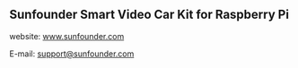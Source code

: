 ## Sunfounder Smart Video Car Kit for Raspberry Pi

website:
	www.sunfounder.com

E-mail:
	support@sunfounder.com

